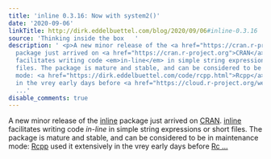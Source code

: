 ```yaml
---
title: 'inline 0.3.16: Now with system2()'
date: '2020-09-06'
linkTitle: http://dirk.eddelbuettel.com/blog/2020/09/06#inline-0.3.16
source: 'Thinking inside the box   '
description: ' <p>A new minor release of the <a href="https://cran.r-project.org/package=inline">inline</a>
  package just arrived on <a href="https://cran.r-project.org">CRAN</a>. <a href="https://cran.r-project.org/package=inline">inline</a>
  facilitates writing code <em>in-line</em> in simple string expressions or short
  files. The package is mature and stable, and can be considered to be in maintenance
  mode: <a href="https://dirk.eddelbuettel.com/code/rcpp.html">Rcpp</a> used it extensively
  in the vrey early days before <a href="https://cloud.r-project.org/web/packages/Rcpp/vignettes/Rcpp-attributes.pdf">Rc
  ...'
disable_comments: true
---
```

 <p>A new minor release of the <a href="https://cran.r-project.org/package=inline">inline</a> package just arrived on <a href="https://cran.r-project.org">CRAN</a>. <a href="https://cran.r-project.org/package=inline">inline</a> facilitates writing code <em>in-line</em> in simple string expressions or short files. The package is mature and stable, and can be considered to be in maintenance mode: <a href="https://dirk.eddelbuettel.com/code/rcpp.html">Rcpp</a> used it extensively in the vrey early days before <a href="https://cloud.r-project.org/web/packages/Rcpp/vignettes/Rcpp-attributes.pdf">Rc ...